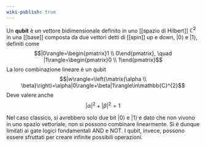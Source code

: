 ```yaml
---
wiki-publish: true
---
```

Un **qubit** è un vettore bidimensionale definito in uno [[spazio di Hilbert]] $\mathbb{C}^{2}$ in una [[base]] composta da due vettori detti di [[spin]] up e down, $|0\rangle$ e $|1\rangle$, definiti come
$$|0\rangle=\begin{pmatrix}1 \\ 0\end{pmatrix}, \quad |1\rangle=\begin{pmatrix}0 \\ 1\end{pmatrix}$$
La loro combinazione lineare è un qubit
$$|w\rangle=\left(\matrix{\alpha \\ \beta}\right)=\alpha|0\rangle+\beta|1\rangle\in\mathbb{C}^{2}$$
Deve valere anche
$$|\alpha|^{2}+|\beta|^{2}=1$$

Nel caso classico, si avrebbero solo due bit $|0\rangle$ e $|1\rangle$ e dato che non vivono in uno spazio vettoriale, non si possono combinare linearmente. Si è dunque limitati ai gate logici fondamentali AND e NOT. I qubit, invece, possono essere sfruttati per creare infinite possibili operazioni.